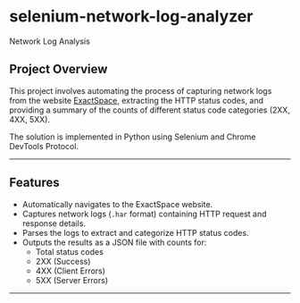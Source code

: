 # selenium-network-log-analyzer
Network Log Analysis

## Project Overview
This project involves automating the process of capturing network logs from the website [ExactSpace](https://exactspace.co/), extracting the HTTP status codes, and providing a summary of the counts of different status code categories (2XX, 4XX, 5XX).

The solution is implemented in Python using Selenium and Chrome DevTools Protocol.

---

## Features
- Automatically navigates to the ExactSpace website.
- Captures network logs (`.har` format) containing HTTP request and response details.
- Parses the logs to extract and categorize HTTP status codes.
- Outputs the results as a JSON file with counts for:
  - Total status codes
  - 2XX (Success)
  - 4XX (Client Errors)
  - 5XX (Server Errors)

---


